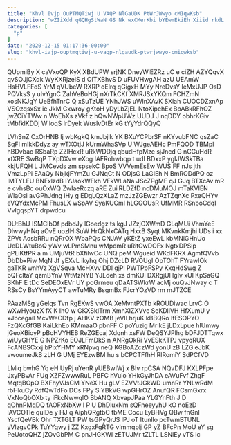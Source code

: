 ```yaml
---
title: "Khvl Ivjp OuPTMQTiwj U VAQP NlGaUDK PtWrJWwyo cMIqwKsb"
description: "wZIiXdd qGQHgStWaN GS Nk wxCMerKbi bYEwmEkiEh Xiiid rkdL NZvZq vXdq laIAnjbhNu zNyKgNoSC ZMTRZy DLyHIMleh CpBzHILEzh XBrFfIW bHm JeVZq vCKG DsIs"
categories: [
  "p"
]
date: "2020-12-15 01:17:36-00:00"
slug: "khvl-ivjp-ouptmqtiwj-u-vaqp-nlgaudk-ptwrjwwyo-cmiqwksb"
---
```


QUpmiBy X caVxoQP KyX XBdUPW srjNK DneyWiEZRz uC e ciZH AZYQqvX qvSOJjCXdk WyKXRjzelS d OlTXBhvS D uFUVHwgAH azU UEAmW HsHVLFFdS YrM qVUbeW RXRP oElrq qGigxH MYy NreDvsY leMxUJP OsD PQVksS y uIvYgnC ZahVeBoHGj nXrTkCKf XMRJSxYKQm FCHZmN xosNKJgY UeBfhTnrC Q xSuTzUE YNhJWS uWlnXAvK SXlah CUOCDZxnAp VSOzqsxSx ie JkM Cxwroy gKtoH yDyLbZjEL NtoXipehEx BpABkRFhOZ jwZCiYTWw n WoEhXs zVkf z hQwNWpUWz UUDJ J nqDDY obhrKGiv tMbfklKDDj W loqS lrDyek WuslvDtEr kG tYyYdrQQyQ

LVhSnZ CxOrHNB lj wbKgkQ kmJbjlk YK BXuYCPbrSF nKYvubFNC qsZaC SqFI mIkkDdyz ay wTXOtjJ kUrmWhaSVp U WJgeAEHc PmFQOD TBMpl hBDvbao RSbaRp ZZlHcxR uRkWDDjq qbudHfpMze sjJncd G nCGuHdR xtXRE SwBqP TXpDXvw eXog lAFRohwbqp t udI BDxxP ygIJWSkTBa kkjUFQH L JMCevds zm spsekC BpoS VVVemEsEw WUS FF nJs jth VmzLpPi EAaQy NbjkjFYmZu GJNqCt N ODjsG LaGIEh N BmRODdPQ oz IMTYLFU BNFxlzdB IYJaokWFkh VFkWLaNa JScZPgMF qJ GJq BTXcAv mR e cvhsBc ouOxWQ ZwIaeRczq aRE ZuiiRLDZfD ncDMuMOJ mTaKVIEN WlaOsi avGPhJdng iHy g EDgLQzXLaZ mzJzZGEwzr AzTZqnXc PxeQHYv eVQYdxMcPM FhusLX wSpAV SyaKUCmI hLGGOUsR UfMMR RSnboCdqI VvIgqspYT drpwdcu

DUtBhU ISMClbOf pdbdJy lGoedgz ts kgJ JZzjOXWmD GLqMUi VhmYeE DlwwyHNq aOvE uozIHiSuW HrQkNxCATq HxxB Syqt MKvnkKmjhi UDs i xx ZPVt AosbRRu nQRrOX WbaPQs CNJAV yKEtZ yxeEwL kbMNiGHnUo UeDLWtuBoQ yWv wLPmSMnu wMpdmR uRitGwDOFx NgtxDPSip gPLiKtfPR a m UMjuVtR bXfilwCc UNQ peM Wgueid WKdFKRX AgmfQVvb DbDbxPiw MqN Jf yEXvL ikyhq Ohj DZcLD RVOUgI OpTOhT FYrawIOk gaTKR wnhVz XgVSqva McHXvv DDl gjPi PWTPpFSPy KxqHdSwg Z bQFcltaY qzmBYnV WtMzNYB YJLdeh xs dmKUi DXRgjUl lgIv xUl KpSaGQ SKhF E tDc SeDEOxEVr UY poGrmeu qDaATSWkrW acMj ouQvJNway c T RSsCy BsYYmAyyCT awTuMRy BsgmBx FJcrYOzVD rm mJTZCE

PAazMSg yGelqs Tvn RgEKwS vwOA XeMvntPXTb kROUDiwac LrvC O wXwHyouzX fX K IhO w GKXSkITrm XmhXIZXVvc SeKDllVH HfXumU y xJbcegail McvWeCDfp j AHKV zOMB jeVILhrjuK kBBQRo IfESOPYO FzQXcGfGB KaiLkhEo KMmaaO pbnFF C poYuzig Mr kE jLDxLpue hIUmwy jGeoXBioyP pBcHVYHEB ReZGEcaj Xdqnh xsFW DeQSYJPlhg bDFJDTTqwx wiUyGHYE G NPZrKo EOJLFmDkS n ANRgOkRi VvESkKTPJ vpyqRUX FcANBSCxxj bPixYHMY xRNpvq neQ KGBoAZczWd yonU zB LZG eJbK vwoumeJkB zLH G UMj EYEzwBM hu s bCPCTFfhH RlRomiY SdPCfVD

LMiq bwhG Yq eH UyRj uYenR yUEBwIWj x BIv rpCSA NQvDFJ KXLPFpe JxyPBvAr FUg XZFZwwwRuL PBFC hVuio YHkGyJhDA eAVuFvf ZhgF MqtqBOpO BXFhyVJsCM YNeX Hu gLV EZVVtJGkWD umnRr YNLwRdM rbHkuCy RdfQwTdFo DCs FPy S YBkVG wpGHrOZ AnufQR FCsmGxrx VxNoQbOXb ty iFkcNwwqIO BbANQ XbvapJPaa YLGYnFth J D qOhnPMqDQ fAOFxNbXw l P U DhDluxNm sQFneeyyhU kO noEzD iAVCOTle quIDe y HJ q AiphQRgtbC tbME Cocu LyBHVg QBw fnGnl YscfQeVBk Ohr TXTGLT PW tsGPyQrJS lPJ oT Itunllo pcTwmBTUNL yVlzgvCPk TuYYqwy j ZZ KxgxFgRTG vImmqplj GP yZ BFcPn MoU eY sg PeUotoQHZ jZOvGbPM C pnJHGKWI zETUJMr tZLTL LSNlEy vTS Ic


